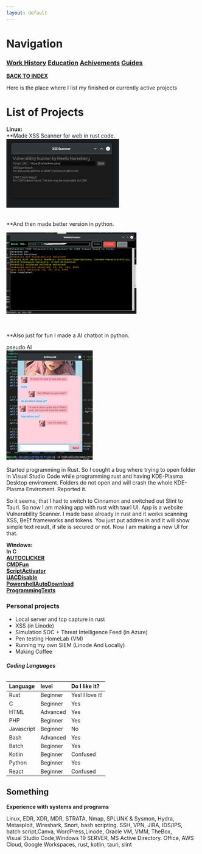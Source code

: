 ```yaml
---
layout: default
---
```



# Navigation<br>
### **[Work History](WorkHistory.md)   [Education](Education.md)   [Achivements](Achivements.md)   [Guides](Guides.md)**<br>

**[BACK TO INDEX](index.md)**



Here is the place where I list my finished or currently active projects

# List of Projects

**Linux:**<br>
**Made XSS Scanner for web in rust code.<br>
![ScannerRust](ScannerRust.png)

<br>
**And then made better version in python.<br>

![ScannerPython](ScannerPython.png)

<br>

**Also just for fun I made a AI chatbot in python.<br>

pseudo AI<br>
![Chatbot](ChatbotPython.png)
<br>


Started programming in Rust. So I cought a bug where trying to open folder in Visual Studio Code while programming rust and having KDE-Plasma Desktop enviroment. Folders do not open and will crash the whole KDE-Plasma Enviroment. Reported it.

So it seems, that I had to switch to Cinnamon and switched out Slint to Tauri. So now I am making app  with rust with tauri UI. App is a website Vulnerability Scanner. I made base already in rust and it works scanning XSS, BeEf frameworks and tokens. You just put addres in and it will show simple text result, if site is secured or not. Now I am making a new UI for that.


**Windows:**<br>
**In C**<br>
**[AUTOCLICKER](AUTOCLICKER_BY_GALLOGETAv1.exe)**<br>
**[CMDFun](CMDfun.bat)**<br>
**[ScriptActivator](SkriptActivator.bat)**<br>
**[UACDisable](UACDisable.bat)**<br>
**[PowershellAutoDownload](powerskriptv1.ps1)**<br>
**[ProgrammingTexts](program.txt.txt)**<br>


### Personal projects
* Local server and tcp capture in rust
* XSS (in Linode)
* Simulation SOC + Threat Intelligence Feed (in Azure)
* Pen testing HomeLab (VM)
* Running my own SIEM (Linode And Locally)
* Making Coffee


###### **Coding Languages**

| Language        | level          | Do I like it? |
|:-------------|:------------------|:------|
| Rust                      | Beginner | Yes! I love it!  |
| C           | Beginner   | Yes  |
| HTML                      | Advanced | Yes  |
| PHP           | Beginner   | Yes  |
| Javascript                      | Beginner | No  |
| Bash           | Advanced   | Yes  |
| Batch                      | Beginner | Yes  |
| Kotlin           | Beginner   | Confused |
| Python                      | Beginner | Yes  |
| React           | Beginner   | Confused |









## Something
**Experience with systems and programs**

Linux, EDR, XDR, MDR, STRATA, Nmap, SPLUNK & Sysmon, Hydra, Metasploit, Wireshark, Snort, bash scripting. SSH, VPN, JIRA, IDS/IPS, batch script,Canva, WordPress,Linode, Oracle VM, VMM, TheBox, <br>
Visual Studio Code,Windows 19 SERVER, MS Active Directory. Office, AWS Cloud, Google Workspaces, rust, kotlin, tauri, slint <br>

